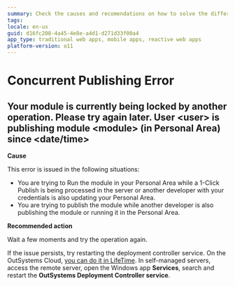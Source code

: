 ```yaml
---
summary: Check the causes and recomendations on how to solve the different Concurrent Publishing TrueChange errors.
tags:
locale: en-us
guid: d16fc208-4a45-4e8e-a4d1-d271d33f00a4
app_type: traditional web apps, mobile apps, reactive web apps
platform-version: o11
---
```


# Concurrent Publishing Error

## Your module is currently being locked by another operation. Please try again later. User &lt;user> is publishing module &lt;module> (in Personal Area) since &lt;date/time>

**Cause**

This error is issued in the following situations:

* You are trying to Run the module in your Personal Area while a 1-Click Publish is being processed in the server or another developer with your credentials is also updating your Personal Area.
* You are trying to publish the module while another developer is also publishing the module or running it in the Personal Area.

**Recommended action**

Wait a few moments and try the operation again.
    
If the issue persists, try restarting the deployment controller service. On the OutSystems Cloud, [you can do it in LifeTime](https://success.outsystems.com/Support/Troubleshooting/Infrastructure_management/Restart_services_on_OutSystems_Cloud). In self-managed servers, access the remote server, open the Windows app **Services**, search and restart the **OutSystems Deployment Controller service**.

